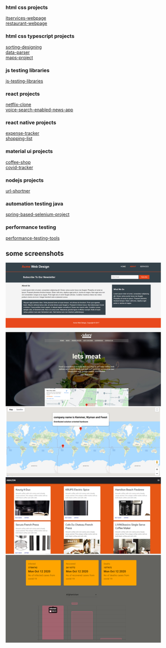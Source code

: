 ### html css projects

[itservices-webpage](https://github.com/engranshul/itservices-webpage)<br/>
[restaurant-webpage](https://github.com/engranshul/restaurant-webpage)

### html css typescript projects

[sorting-designing](https://github.com/engranshul/sort-typescript) <br/>
[data-parser](https://github.com/engranshul/stats) <br/>
[maps-project](https://github.com/engranshul/maps-webapp-typescript)<br/>


### js testing libraries

[js-testing-libraries](https://github.com/engranshul/js-testing-libraries) <br/>

### react projects

[netflix-clone](https://github.com/engranshul/netflix-ui-clone) <br/>
[voice-search-enabled-news-app](https://github.com/engranshul/voice-search-enabled-news-webapp) <br/>

### react native projects

[expense-tracker](https://github.com/engranshul/expense-tracker) <br/>
[shopping-list](https://github.com/engranshul/shopping-list-ui-react-native) <br/>

### material ui projects

[coffee-shop](https://github.com/engranshul/coffee-shop-material-ui) <br/>
[covid-tracker](https://github.com/engranshul/covid-tracker) <br/>

### nodejs projects

[url-shortner](https://github.com/engranshul/url-shortner) <br/>

### automation testing java

[spring-based-selenium-project](https://github.com/engranshul/spring-selenium-project) <br/>

### performance testing

[performance-testing-tools](https://github.com/engranshul/performance-testing-tools) <br/>

## some screenshots
![Screenshot](/screenshots/itserviceswebpage.png)
![Screenshot](/screenshots/restaurantwebpage.png)
![Screenshot](/screenshots/mapstypescript.png)
![Screenshot](/screenshots/coffeeshopmaterialui.png)
![Screenshot](/screenshots/covidtracker.png)


